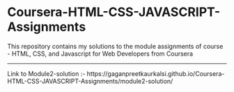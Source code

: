 # Coursera-HTML-CSS-JAVASCRIPT-Assignments
This repository contains my solutions to the module assignments of course - HTML, CSS, and Javascript for Web Developers from Coursera
<hr>
Link to Module2-solution :- https://gaganpreetkaurkalsi.github.io/Coursera-HTML-CSS-JAVASCRIPT-Assignments/module2-solution/
